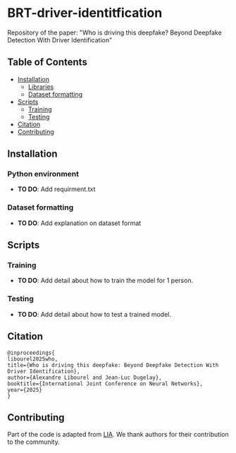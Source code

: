<!-- omit in toc -->
# BRT-driver-identitfication
Repository of the paper: "Who is driving this deepfake? Beyond Deepfake Detection With Driver Identification"

<!-- omit in toc -->
## Table of Contents
- [Installation](#installation)
  - [Libraries](#python-environment)
  - [Dataset formatting](#dataset-formatting)
- [Scripts](#scripts)
  - [Training](#training)
  - [Testing](#testing)
- [Citation](#citation)
- [Contributing](#contributing)


<!-- omit in toc -->
## Installation

### Python environment
- **TO DO**: Add requirment.txt

### Dataset formatting
- **TO DO**: Add explanation on dataset format

<!-- omit in toc -->
## Scripts

### Training
- **TO DO**: Add detail about how to train the model for 1 person.

### Testing
- **TO DO**: Add detail about how to test a trained model.

<!-- omit in toc -->
## Citation
```
@inproceedings{
libourel2025who,
title={Who is driving this deepfake: Beyond Deepfake Detection With Driver Identification},
author={Alexandre Libourel and Jean-Luc Dugelay},
booktitle={International Joint Conference on Neural Networks},
year={2025}
}
```
<!-- omit in toc -->
## Contributing

Part of the code is adapted from [LIA](https://github.com/wyhsirius/LIA). We thank authors for their contribution to the community.
